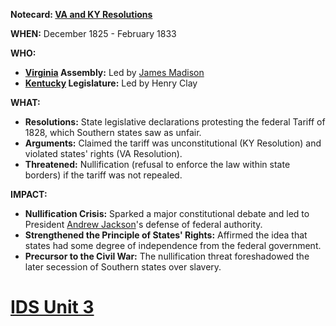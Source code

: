 **Notecard: [VA and KY Resolutions](./../va-and-ky-resolutions/)**

**WHEN:** December 1825 - February 1833

**WHO:**

* **[Virginia](./../virginia/) Assembly:** Led by [James Madison](./../james-madison/)
* **[Kentucky](./../kentucky/) Legislature:** Led by Henry Clay

**WHAT:**

* **Resolutions:** State legislative declarations protesting the federal Tariff of 1828, which Southern states saw as unfair.
* **Arguments:** Claimed the tariff was unconstitutional (KY Resolution) and violated states' rights (VA Resolution).
* **Threatened:** Nullification (refusal to enforce the law within state borders) if the tariff was not repealed.

**IMPACT:**

* **Nullification Crisis:** Sparked a major constitutional debate and led to President [Andrew Jackson](./../andrew-jackson/)'s defense of federal authority.
* **Strengthened the Principle of States' Rights:** Affirmed the idea that states had some degree of independence from the federal government.
* **Precursor to the Civil War:** The nullification threat foreshadowed the later secession of Southern states over slavery.
# [IDS Unit 3](./../ids-unit-3/)